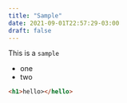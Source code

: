 ```yaml
---
title: "Sample"
date: 2021-09-01T22:57:29-03:00
draft: false
---
```


This is a `sample`

- one
- two

```html
<h1>hello></hello>
```

